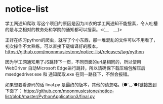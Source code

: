 # notice-list
学工网通知爬取
写这个项目的原因是因为川农的学工网通知不能搜素，令人吐槽的是与之相对的教务处和学院的通知都可以搜索。<(＿　＿)>

正好在练习python的爬虫，就写了个小东西，那一堆混乱的文件可以不用看了，初次操作不太熟练，可以直接下载编译好的版本。https://github.com/moonmusicstone/notice-list/releases/tag/python

因为学工网通知用了JS跳转下一页，不同页面的url是相同的，所以使用 WebDriver 自动Microsoft Edge进行跳转，所以请确保下载压缩包解压后 msedgedriver.exe 和 通知爬取.exe 在同一路径下，不然会报错。

如果想要看源码的话 final.py 是最终的版本，其他的请忽略。(●'◡'●)链接放到下面了：
https://github.com/moonmusicstone/notice-list/blob/master/PythonApplication3/final.py
